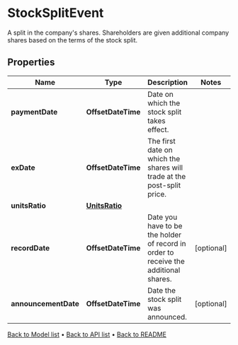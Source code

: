 

# StockSplitEvent

A split in the company's shares. Shareholders are given additional company shares based on the terms of the stock split.

## Properties

| Name | Type | Description | Notes |
|------------ | ------------- | ------------- | -------------|
|**paymentDate** | **OffsetDateTime** | Date on which the stock split takes effect. |  |
|**exDate** | **OffsetDateTime** | The first date on which the shares will trade at the post-split price. |  |
|**unitsRatio** | [**UnitsRatio**](UnitsRatio.md) |  |  |
|**recordDate** | **OffsetDateTime** | Date you have to be the holder of record in order to receive the additional shares. |  [optional] |
|**announcementDate** | **OffsetDateTime** | Date the stock split was announced. |  [optional] |



[Back to Model list](../README.md#documentation-for-models) &#8226; [Back to API list](../README.md#documentation-for-api-endpoints) &#8226; [Back to README](../README.md)


